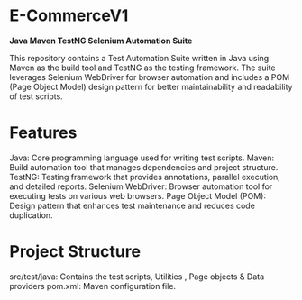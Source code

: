 # E-CommerceV1
**Java Maven TestNG Selenium Automation Suite**

This repository contains a Test Automation Suite written in Java using Maven as the build tool and TestNG as the testing framework. The suite leverages Selenium WebDriver for browser automation and includes a POM (Page Object Model) design pattern for better maintainability and readability of test scripts.

# Features
Java: Core programming language used for writing test scripts.
Maven: Build automation tool that manages dependencies and project structure.
TestNG: Testing framework that provides annotations, parallel execution, and detailed reports.
Selenium WebDriver: Browser automation tool for executing tests on various web browsers.
Page Object Model (POM): Design pattern that enhances test maintenance and reduces code duplication.

# Project Structure
src/test/java: Contains the test scripts, Utilities , Page objects & Data providers
pom.xml: Maven configuration file.
